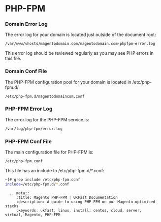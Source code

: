 # PHP-FPM

### Domain Error Log
The error log for your domain is located just outside of the document root:

```bash
/var/www/vhosts/magentodomain.com/magentodomain.com-phpfpm-error.log
```

This error log should be reviewed regularly as you may see PHP errors in this file.

### Domain Conf File
The PHP-FPM configuration pool for your domain is located in /etc/php-fpm.d/

```bash
/etc/php-fpm.d/magentodomaincom.conf
```

### PHP-FPM Error Log
The error log for the PHP-FPM service is:

```bash
/var/log/php-fpm/error.log
```

### PHP-FPM Conf File
The main configuration file for PHP-FPM is:

```bash
/etc/php-fpm.conf
```

This file has an include to /etc/php-fpm.d/*.conf:

```bash
~]# grep include /etc/php-fpm.conf
include=/etc/php-fpm.d/*.conf
```

```eval_rst
  .. meta::
     :title: Magento PHP-FPM | UKFast Documentation
     :description: A guide to using PHP-FPM on our Magento optimised stacks
     :keywords: ukfast, linux, install, centos, cloud, server, virtual, Magento, PHP-FPM

